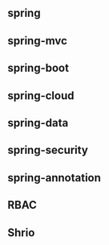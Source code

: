 ## spring

## spring-mvc

## spring-boot

## spring-cloud

## spring-data

## spring-security

## spring-annotation

## RBAC

## Shrio
